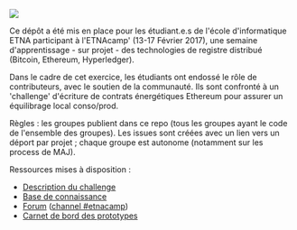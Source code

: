 ![](https://github.com/DAISEE/MasterCamp-ETNA/blob/master/docs/MasterCampETNA.png)

Ce dépôt a été mis en place pour les étudiant.e.s de l'école d'informatique ETNA participant à l'ETNAcamp' (13-17 Février 2017), une semaine d'apprentissage - sur projet - des technologies de registre distribué (Bitcoin, Ethereum, Hyperledger). 

Dans le cadre de cet exercice, les étudiants ont endossé le rôle de contributeurs, avec le soutien de la communauté. Ils sont confronté à un 'challenge' d'écriture de contrats énergétiques Ethereum pour assurer un équilibrage local conso/prod.

Règles : les groupes publient dans ce repo (tous les groupes ayant le code de l'ensemble des groupes). Les issues sont créées avec un lien vers un déport par projet ; chaque groupe est autonome (notamment sur les process de MAJ).

Ressources mises à disposition : 
- [Description du challenge](https://frama.link/DAISEE-ETNA)
- [Base de connaissance](https://frama.link/DAISEE-knowledge)
- [Forum](https://daisee.org) ([channel #etnacamp](https://chat.daisee.org/channel/etnacamp))
- [Carnet de bord des prototypes](https://github.com/DAISEE/Prototypes)
